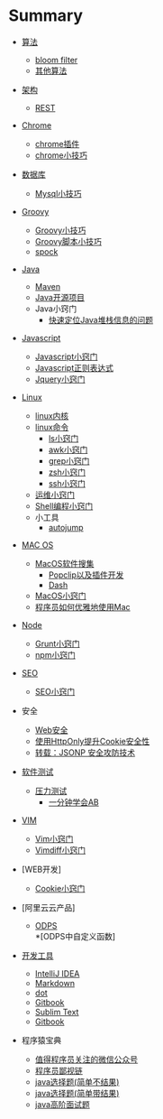 # Summary

* [算法](algorithm/README.md)
	* [bloom filter](algorithm/bloom_filter.md)
	* [其他算法](algorithm/other_algorithms.md)
* [架构](architecture/README.md)
	* [REST](architecture/rest.md) 	 	
* [Chrome](chrome/README.md)
	* [chrome插件](chrome/chrome_plugin.md) 
	* [chrome小技巧](chrome/chrome_tips.md) 
* [数据库](database/README.md)	
	* [Mysql小技巧](database/mysql_tips.md)
* [Groovy](groovy/README.md)
	* [Groovy小技巧](groovy/groovy.md)	 
	* [Groovy脚本小技巧](groovy/grovvy_script.md)
	* [spock](groovy/spock.md) 
* [Java](java/README.md)
	* [Maven](java/maven_tips.md)	  		
	* [Java开源项目](java/java_open_source_project.md)
	* Java小窍门
		* [快速定位Java堆栈信息的问题](java/jstack_output_insight.md)
* [Javascript](Javascript/README.md)
	* [Javascript小窍门](Javascript/javascript_tips.md)
	* [Javascript正则表达式](Javascript/javascript_regular_expression.md)
	* [Jquery小窍门](Javascript/jquery_tips.md)
* [Linux](linux/README.md)
	* [linux内核](linux/linux_kernal.md)
	* [linux命令](linux/linux_command.md)
		* [ls小窍门](linux/ls_tips.md) 
		* [awk小窍门](linux/awk_tips.md)
		* [grep小窍门](linux/grep_tips.md)
		* [zsh小窍门](linux/zsh.md) 
		* [ssh小窍门](linux/ssh.md) 	
	* [运维小窍门](linux/linux_ops.md)
	* [Shell编程小窍门](Shell/shell_programming.md)
	* 小工具
		* [autojump](linux/autojump.md)
* [MAC OS](macos/README.md)
	* [MacOS软件搜集](macos/macos_software.md)
		* [Popclip以及插件开发](macos/popclip_tips.md)
		* [Dash](macos/dash.md)
	* [MacOS小窍门](macos/macos_tips.md) 
	* [程序员如何优雅地使用Mac](macos/mac_dev.md)	
	
* [Node](node/README.md)
	* [Grunt小窍门](node/grunt_tips.md)
	* [npm小窍门](node/npm_tips.md)	
* [SEO](seo/README.md)
	* [SEO小窍门](seo/seo_tips.md) 	
* 安全
	* [Web安全](security/web_security.md)	
	* [使用HttpOnly提升Cookie安全性](security/cookie_httponly.md)
	* [转载：JSONP 安全攻防技术](security/jsonp_hijacker.md)
* [软件测试](test/README.md)
	* [压力测试](test/pressure_test.md)
		* [一分钟学会AB](test/ab_one_minute.md)	
* [VIM](vim/README.md)
	* [Vim小窍门](vim/vim_tips.md)
	* [Vimdiff小窍门](vim/vimdiff_tips.md)
* [WEB开发]
	* [Cookie小窍门](web/cookie_tips.md) 		
* [阿里云云产品]
	* [ODPS](aliyun/odps_intro.md)	
		*[ODPS中自定义函数] 	
* [开发工具](tools/README.md)
	* [IntelliJ IDEA](tools/idea_tips.md) 	
	* [Markdown](tools/markdown.md) 
	* [dot](tools/dot_drawing.md)	
	* [Gitbook](tools/git_book.md)
	* [Sublim Text](tools/sublim_text_tips.md)	
	* [Gitbook](tools/gitbook.md)
* 程序猿宝典
	* [值得程序员关注的微信公众号](programmer/wx_public.md) 
	* [程序员鄙视链](programmer/dev_down.md)
	* [java选择题(简单不结果)](programmer/java_basic_noanswer.md)
	* [java选择题(简单带结果)](programmer/java_basic.md)
	* [java高阶面试题](programmer/java_advance.md)	